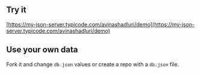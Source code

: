 ## Try it

[https://my-json-server.typicode.com/avinashadluri/demo](https://my-json-server.typicode.com/avinashadluri/demo)

## Use your own data

Fork it and change `db.json` values or create a repo with a `db.json` file.
